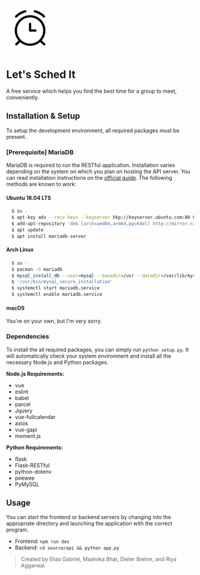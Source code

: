 <img src="/documentation/logo_20190419.png" width="128">

# Let's Sched It
A free service which helps you find the best time for a group to meet, conveniently.

## Installation & Setup
To setup the development environment, all required packages must be present.

### [Prerequisite] MariaDB
MariaDB is required to run the RESTful application. Installation varies depending on the system on which you plan on hosting the API server. You can read installation instructions on the [official guide](https://downloads.mariadb.org/mariadb/repositories/#mirror=rackspace). The following methods are known to work:

#### Ubuntu 18.04 LTS
```sh
  $ su -
  $ apt-key adv --recv-keys --keyserver hkp://keyserver.ubuntu.com:80 0xF1656F24C74CD1D8
  $ add-apt-repository 'deb [arch=amd64,arm64,ppc64el] http://mirror.rackspace.com/mariadb/repo/10.3/ubuntu bionic main'
  $ apt update
  $ apt install mariadb-server
```

#### Arch Linux
```sh
  $ su -
  $ pacman -S mariadb
  $ mysql_install_db --user=mysql --basedir=/usr --datadir=/var/lib/mysql
  $ '/usr/bin/mysql_secure_installation'
  $ systemctl start mariadb.service
  $ systemctl enable mariadb.service
```

#### macOS
You're on your own, but I'm very sorry.

### Dependencies
To install the all required packages, you can simply run `python setup.py`. It will automatically check your system environment and install all the necessary Node.js and Python packages.

**Node.js Requirements:**
* vue
* eslint
* babel
* parcel
* Jquery
* vue-fullcalendar
* axios
* vue-gapi
* moment.js

**Python Requirements:**
* flask
* Flask-RESTful
* python-dotenv
* peewee
* PyMySQL

## Usage
You can start the frontend or backend servers by changing into the appropriate directory and launching the application with the correct program.
* Frontend: `npm run dev`
* Backend: `cd source/api && python app.py`

> Created by Elias Gabriel, Maalvika Bhat, Dieter Brehm, and Riya Aggarwal.
